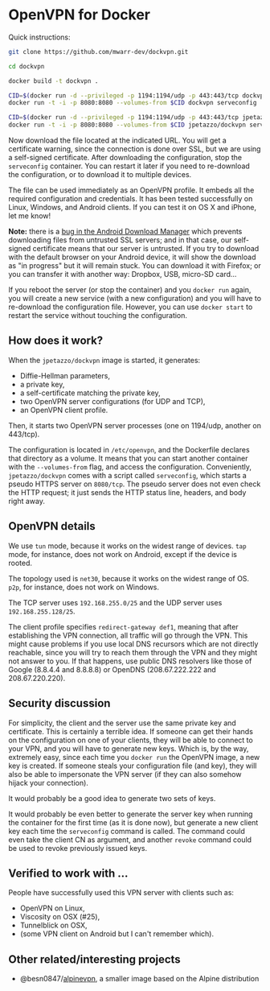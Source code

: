 # OpenVPN for Docker

Quick instructions:

```bash
git clone https://github.com/mwarr-dev/dockvpn.git
```

```bash
cd dockvpn
```
```bash
docker build -t dockvpn .
```



```bash
CID=$(docker run -d --privileged -p 1194:1194/udp -p 443:443/tcp dockvpn)
docker run -t -i -p 8080:8080 --volumes-from $CID dockvpn serveconfig
```



```bash
CID=$(docker run -d --privileged -p 1194:1194/udp -p 443:443/tcp jpetazzo/dockvpn)
docker run -t -i -p 8080:8080 --volumes-from $CID jpetazzo/dockvpn serveconfig
```

Now download the file located at the indicated URL. You will get a
certificate warning, since the connection is done over SSL, but we are
using a self-signed certificate. After downloading the configuration,
stop the `serveconfig` container. You can restart it later if you need
to re-download the configuration, or to download it to multiple devices.

The file can be used immediately as an OpenVPN profile. It embeds all the
required configuration and credentials. It has been tested successfully on
Linux, Windows, and Android clients. If you can test it on OS X and iPhone,
let me know!

**Note:** there is a [bug in the Android Download Manager](
http://code.google.com/p/android/issues/detail?id=3492) which prevents
downloading files from untrusted SSL servers; and in that case, our
self-signed certificate means that our server is untrusted. If you
try to download with the default browser on your Android device,
it will show the download as "in progress" but it will remain stuck.
You can download it with Firefox; or you can transfer it with another
way: Dropbox, USB, micro-SD card...

If you reboot the server (or stop the container) and you `docker run`
again, you will create a new service (with a new configuration) and
you will have to re-download the configuration file. However, you can
use `docker start` to restart the service without touching the configuration.


## How does it work?

When the `jpetazzo/dockvpn` image is started, it generates:

- Diffie-Hellman parameters,
- a private key,
- a self-certificate matching the private key,
- two OpenVPN server configurations (for UDP and TCP),
- an OpenVPN client profile.

Then, it starts two OpenVPN server processes (one on 1194/udp, another
on 443/tcp).

The configuration is located in `/etc/openvpn`, and the Dockerfile
declares that directory as a volume. It means that you can start another
container with the `--volumes-from` flag, and access the configuration.
Conveniently, `jpetazzo/dockvpn` comes with a script called `serveconfig`,
which starts a pseudo HTTPS server on `8080/tcp`. The pseudo server
does not even check the HTTP request; it just sends the HTTP status line,
headers, and body right away.


## OpenVPN details

We use `tun` mode, because it works on the widest range of devices.
`tap` mode, for instance, does not work on Android, except if the device
is rooted.

The topology used is `net30`, because it works on the widest range of OS.
`p2p`, for instance, does not work on Windows.

The TCP server uses `192.168.255.0/25` and the UDP server uses
`192.168.255.128/25`.

The client profile specifies `redirect-gateway def1`, meaning that after
establishing the VPN connection, all traffic will go through the VPN.
This might cause problems if you use local DNS recursors which are not
directly reachable, since you will try to reach them through the VPN
and they might not answer to you. If that happens, use public DNS
resolvers like those of Google (8.8.4.4 and 8.8.8.8) or OpenDNS
(208.67.222.222 and 208.67.220.220).


## Security discussion

For simplicity, the client and the server use the same private key and
certificate. This is certainly a terrible idea. If someone can get their
hands on the configuration on one of your clients, they will be able to
connect to your VPN, and you will have to generate new keys. Which is,
by the way, extremely easy, since each time you `docker run` the OpenVPN
image, a new key is created. If someone steals your configuration file
(and key), they will also be able to impersonate the VPN server (if they
can also somehow hijack your connection).

It would probably be a good idea to generate two sets of keys.

It would probably be even better to generate the server key when
running the container for the first time (as it is done now), but
generate a new client key each time the `serveconfig` command is
called. The command could even take the client CN as argument, and
another `revoke` command could be used to revoke previously issued
keys.


## Verified to work with ...

People have successfully used this VPN server with clients such as:

- OpenVPN on Linux,
- Viscosity on OSX (#25),
- Tunnelblick on OSX,
- (some VPN client on Android but I can't remember which).


## Other related/interesting projects

- @besn0847/[alpinevpn](https://github.com/besn0847/alpinevpn), a smaller
  image based on the Alpine distribution
  
